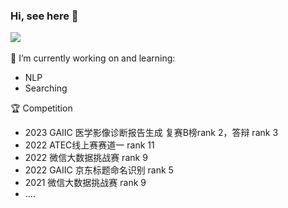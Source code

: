 ### Hi, see here 👋

<!--
**wbchief/wbchief** is a ✨ _special_ ✨ repository because its `README.md` (this file) appears on your GitHub profile.

Here are some ideas to get you started:

- 🔭 I’m currently working on ...
- 🌱 I’m currently learning ...
- 👯 I’m looking to collaborate on ...
- 🤔 I’m looking for help with ...
- 💬 Ask me about ...
- 📫 How to reach me: ...
- 😄 Pronouns: ...
- ⚡ Fun fact: ...
-->
![](https://github-readme-stats.vercel.app/api?username=wbchief&theme=dark)
<br>
<br>
🔭 I’m currently working on and learning:
- NLP
- Searching

:trophy: Competition
  - 2023 GAIIC 医学影像诊断报告生成 复赛B榜rank 2，答辩 rank 3
  - 2022 ATEC线上赛赛道一 rank 11
  - 2022 微信大数据挑战赛 rank 9
  - 2022 GAIIC 京东标题命名识别 rank 5 
  - 2021 微信大数据挑战赛 rank 9
  - ....
